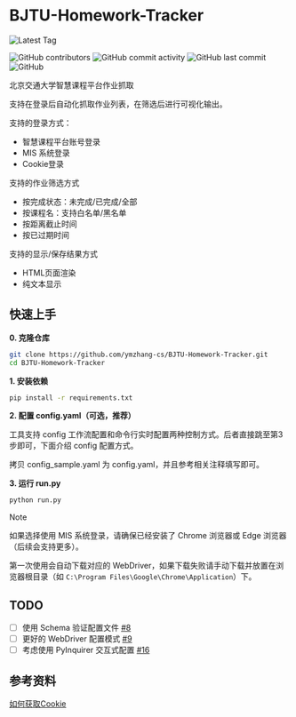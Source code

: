 # BJTU-Homework-Tracker

![Latest Tag](https://img.shields.io/github/v/tag/ymzhang-cs/BJTU-Homework-Tracker)

![GitHub contributors](https://img.shields.io/github/contributors/ymzhang-cs/BJTU-Homework-Tracker)
![GitHub commit activity](https://img.shields.io/github/commit-activity/t/ymzhang-cs/BJTU-Homework-Tracker)
![GitHub last commit](https://img.shields.io/github/last-commit/ymzhang-cs/BJTU-Homework-Tracker)
![GitHub](https://img.shields.io/github/license/ymzhang-cs/BJTU-Homework-Tracker)

北京交通大学智慧课程平台作业抓取

支持在登录后自动化抓取作业列表，在筛选后进行可视化输出。

支持的登录方式：

- 智慧课程平台账号登录
- MIS 系统登录
- Cookie登录

支持的作业筛选方式

- 按完成状态：未完成/已完成/全部
- 按课程名：支持白名单/黑名单
- 按距离截止时间
- 按已过期时间

支持的显示/保存结果方式

- HTML页面渲染
- 纯文本显示

## 快速上手

**0. 克隆仓库**

```bash
git clone https://github.com/ymzhang-cs/BJTU-Homework-Tracker.git
cd BJTU-Homework-Tracker
```

**1. 安装依赖**

```bash
pip install -r requirements.txt
```

**2. 配置 config.yaml（可选，推荐）**

工具支持 config 工作流配置和命令行实时配置两种控制方式。后者直接跳至第3步即可，下面介绍 config 配置方式。

拷贝 config_sample.yaml 为 config.yaml，并且参考相关注释填写即可。

**3. 运行 run.py**

```bash
python run.py
```

> [!NOTE]
> 如果选择使用 MIS 系统登录，请确保已经安装了 Chrome 浏览器或 Edge 浏览器（后续会支持更多）。
> 
> 第一次使用会自动下载对应的 WebDriver，如果下载失败请手动下载并放置在浏览器根目录（如 `C:\Program Files\Google\Chrome\Application`）下。

## TODO

- [ ] 使用 Schema 验证配置文件 [#8](https://github.com/ymzhang-cs/BJTU-Homework-Tracker/issues/8)
- [ ] 更好的 WebDriver 配置模式 [#9](https://github.com/ymzhang-cs/BJTU-Homework-Tracker/issues/9)
- [ ] 考虑使用 PyInquirer 交互式配置 [#16](https://github.com/ymzhang-cs/BJTU-Homework-Tracker/issues/16)

## 参考资料

[如何获取Cookie](FOR_NEWERS.md)
